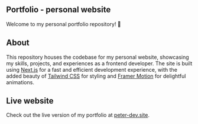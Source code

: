 ## Portfolio - personal website

Welcome to my personal portfolio repository! 👋

## About

This repository houses the codebase for my personal website, showcasing my skills, projects, and experiences as a frontend developer. The site is built using [Next.js](https://nextjs.org/) for a fast and efficient development experience, with the added beauty of [Tailwind CSS](https://tailwindcss.com/) for styling and [Framer Motion](https://www.framer.com/motion/) for delightful animations.

## Live website

Check out the live version of my portfolio at [peter-dev.site](https://www.peter-dev.site/).
